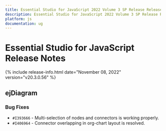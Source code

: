 ```yaml
---
title: Essential Studio for JavaScript 2022 Volume 3 SP Release Release Notes  
description: Essential Studio for JavaScript 2022 Volume 3 SP Release Release Notes  
platform: js
documentation: ug
---
```


# Essential Studio for JavaScript  Release Notes  

{% include release-info.html date="November 08, 2022"  version="v20.3.0.56" %} 



## ejDiagram

### Bug Fixes

- `#I393666` - Multi-selection of nodes and connectors is working properly.
- `#I406964` - Connector overlapping in org-chart layout is resolved. 
